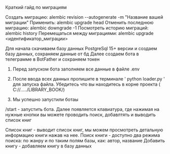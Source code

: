 Краткий гайд по миграциям

Создать миграцию: alembic revision --autogenerate -m "Название вашей миграции"
Применить: alembic upgrade head
Отменить последнюю миграцию: alembic downgrade -1
Посмотреть историю миграций: alembic history
Перемещаться между миграциями: alembic upgrade <идентификатор_миграции>


Для начала скачиваем базу данных PostgreSql 15+ версии и создаем базу данных, сохраняем данные от бд
Далее создаем бота в телеграмме в BotFather и сохраняем токен

1) Перед запуском бота заполняем все данные в файле .env 


2) После ввода всех данных пропишите в терминале ' python loader.py ' для запуска файла. Убедитесь что вы находитесь в корне проекта ( C://...../LIBRARY_BOOK/)

3) Мы успешно запустили ботаы


/start - запустить бота. Далее появляется клавиатура, где нажимая на нужные кнопки вы можете проводить поиск, добавлтять и выводить список книг

Список книг - выводит список книг, мы можем просмотреть детальную информацию книги нажав на нее. 
Поиск книги - доступно два режима поиска: по жанру и по таким полям базы, как: автор, название
Добавить книгу - добавляем книгу в базу данных

